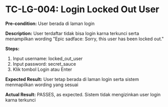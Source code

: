 # TC-LG-004: Login Locked Out User

**Pre-condition:** User berada di laman login 

**Description:** User terdaftar tidak bisa login karna terkunci serta menampilkan wording "Epic sadface: Sorry, this user has been locked out."

**Steps:**
1. Input username: locked_out_user
2. Input password: secret_sauce
3. Klik tombol Login atau Enter

**Expected Result:** User tetap berada di laman login serta sistem menmapilkan wording yang sesuai

**Actual Result:** PASSES, as expected. Sistem tidak mengizinkan user login karna terkunci

